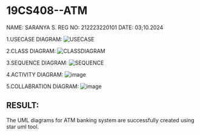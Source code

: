 # 19CS408--ATM
NAME: SARANYA S.
REG NO: 212223220101
DATE: 03;10.2024

1.USECASE DIAGRAM:
![USECASE](https://github.com/user-attachments/assets/53f26f97-3665-443f-8449-05c9c84bd10f)

2.CLASS DIAGRAM:
![CLASSDIAGRAM](https://github.com/user-attachments/assets/27c2312e-32c6-443d-8f90-a891cadee843)

3.SEQUENCE DIAGRAM:
![SEQUENCE](https://github.com/user-attachments/assets/5c650ac9-09f3-42b7-af63-e744c45cdd57)

4.ACTIVITY DIAGRAM:
![image](https://github.com/user-attachments/assets/6d0c7931-e03e-4a2f-a4e2-b3bd878747b5)

5.COLLABRATION DIAGRAM:
![image](https://github.com/user-attachments/assets/0839dd5c-3a0f-43f2-b4ab-41cdcd3a21c5)

## RESULT:

The UML diagrams for ATM banking system are successfully created using star uml tool.



